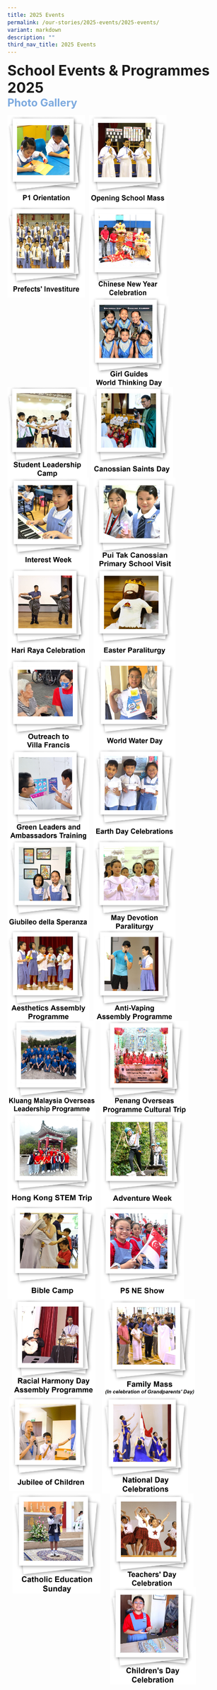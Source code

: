 ```yaml
---
title: 2025 Events
permalink: /our-stories/2025-events/2025-events/
variant: markdown
description: ""
third_nav_title: 2025 Events
---
```

<font size="6"><b>School Events &amp; Programmes 2025</b></font><br>
<font size="5" color="#7daadf"><b>Photo Gallery</b></font>


<center>

<p><a href="https://www.canossacatholicpri.moe.edu.sg/our-stories/2025-events/p1-orientation/"><img src="/images/Our%20Stories/2025/P1_Orientation___Cover_Photo.jpg" style="width:175px;height:205px;margin-right:10px;" align="left"></a></p>
	
<p><a href="https://canossacatholicpri.moe.edu.sg/our-stories/2025-events/opening-school-mass/"><img src="/images/Our%20Stories/2025/Opening_School_Mass___Cover_Photo.jpg" style="width:175px;height:205px;margin-right:10px;" align="left"></a></p>
	
<p><a href="https://canossacatholicpri.moe.edu.sg/our-stories/2025-events/prefects-investiture/"><img src="/images/Our%20Stories/2025/Prefects__Investiture___Cover_Photo.jpg" style="width:175px;height:207px;margin-right:10px;" align="left"></a></p>	
		
	
<br><br><br><br><br><br>
	
<p><a href="https://canossacatholicpri.moe.edu.sg/our-stories/2025-events/chinese-new-year-celebration/"><img src="/images/Our%20Stories/2025/CNY_Celebration___Cover_Photo.jpg" style="width:175px;height:205px;margin-right:10px;" align="left"></a></p>	
		
<p><a href="https://canossacatholicpri.moe.edu.sg/our-stories/2025-events/girl-guides-world-thinking-day/"><img src="/images/Our%20Stories/2025/Girl_Guide_World_Thinking_Day___Cover_Photo.jpg" style="width:180px;height:205px;margin-right:10px;" align="left"></a></p>		
	
<p><a href="https://canossacatholicpri.moe.edu.sg/our-stories/2025-events/student-leadership-camp/"><img src="/images/Our%20Stories/2025/Student_Leadership_Camp___Cover_Photo.jpg" style="width:180px;height:205px;margin-right:10px;" align="left"></a></p>	
		
<br><br><br><br><br><br>	
		
<p><a href="https://canossacatholicpri.moe.edu.sg/our-stories/2025-events/canossian-saints-day/"><img src="/images/Our%20Stories/2025/Canossian_Saints_Day___Cover_Photo.jpg" style="width:185px;height:205px;margin-right:10px;" align="left"></a></p>		
	
<p><a href="https://canossacatholicpri.moe.edu.sg/our-stories/2025-events/interest-week/"><img src="/images/Our%20Stories/2025/Interest_Week___Cover_Photo.jpg" style="width:185px;height:205px;margin-right:10px;" align="left"></a></p>	
	
<p><a href="https://canossacatholicpri.moe.edu.sg/our-stories/2025-events/pui-tak-canossian-primary-school-visit/"><img src="/images/Our%20Stories/2025/Pui_Tak_Canossian_Primary_School_Visit___Cover_Photo.jpg" style="width:185px;height:205px;margin-right:10px;" align="left"></a></p>		

<br><br><br><br><br><br>	
		
<p><a href="https://canossacatholicpri.moe.edu.sg/our-stories/2025-events/hari-raya-celebration/"><img src="/images/Our%20Stories/2025/Hari_Raya_Celebration___Cover_Photo.jpg" style="width:185px;height:205px;margin-right:10px;" align="left"></a></p>				
	
<p><a href="https://canossacatholicpri.moe.edu.sg/our-stories/2025-events/easter-paraliturgy/"><img src="/images/Our%20Stories/2025/Easter_Paraliturgy___Cover_Photo.jpg" style="width:185px;height:205px;margin-right:10px;" align="left"></a></p>		
		
<p><a href="https://canossacatholicpri.moe.edu.sg/our-stories/2025-events/outreach-to-villa-francis/"><img src="/images/Our%20Stories/2025/Outreach_to_Villa_Francis___Cover_Photo.png" style="width:185px;height:205px;margin-right:10px;" align="left"></a></p>			
	
<br><br><br><br><br><br>		
	
<p><a href="https://canossacatholicpri.moe.edu.sg/our-stories/2025-events/world-water-day/"><img src="/images/Our%20Stories/2025/World_Water_Day___Cover_Photo.png" style="width:185px;height:205px;margin-right:10px;" align="left"></a></p>			
	
<p><a href="https://canossacatholicpri.moe.edu.sg/our-stories/2025-events/green-leaders-and-ambassadors-training/"><img src="/images/Our%20Stories/2025/Green_Leaders_and_Ambassadors_Training___Cover_Photo.png" style="width:185px;height:205px;margin-right:10px;" align="left"></a></p>	
	
<p><a href="https://canossacatholicpri.moe.edu.sg/our-stories/2025-events/earth-day-celebration/"><img src="/images/Our%20Stories/2025/Earth_Day_Celebrations___Cover_Photo.png" style="width:185px;height:205px;margin-right:10px;" align="left"></a></p>			
	
<br><br><br><br><br><br>	
		
<p><a href="https://canossacatholicpri.moe.edu.sg/our-stories/2025-events/giubileo-della-speranza/"><img src="/images/Our%20Stories/2025/Giubileo_della_Speranza___Cover_Photo.jpg" style="width:185px;height:205px;margin-right:10px;" align="left"></a></p>		
	
<p><a href="https://canossacatholicpri.moe.edu.sg/our-stories/2025-events/may-devotion-paraliturgy/"><img src="/images/Our%20Stories/2025/May_Devotion_Paraliturgy___Cover_Photo.jpg" style="width:185px;height:205px;margin-right:10px;" align="left"></a></p>	
	
<p><a href="https://canossacatholicpri.moe.edu.sg/our-stories/2025-events/aesthetics-assembly/"><img src="/images/Our%20Stories/2025/Aesthetics_Assembly_Programme___Cover_Photo.png" style="width:185px;height:205px;margin-right:10px;" align="left"></a></p>			
	
<br><br><br><br><br><br>	
		
<p><a href="https://canossacatholicpri.moe.edu.sg/our-stories/2025-events/anti-vaping-assembly/"><img src="/images/Our%20Stories/2025/Anti_Vaping_Assembly_Programme.png" style="width:185px;height:205px;margin-right:10px;" align="left"></a></p>		
	
<p><a href="https://canossacatholicpri.moe.edu.sg/our-stories/2025-events/kluang-malaysia-overseas-leadership-programme/"><img src="/images/Our%20Stories/2025/Kluang_Malaysia_Overseas_Leadership_Programme___Cover_Photo.png" style="width:200px;height:210px;margin-right:10px;" align="left"></a></p>		
	
<p><a href="https://canossacatholicpri.moe.edu.sg/our-stories/2025-events/penang-overseas-programme-cultural-trip/"><img src="/images/Our%20Stories/2025/Penang_Overseas_Programme_Cultural_Trip___Cover_Photo.png" style="width:200px;height:210px;margin-right:10px;" align="left"></a></p>		
	
<br><br><br><br><br><br>		
	
<p><a href="https://canossacatholicpri.moe.edu.sg/our-stories/2025-events/hong-kong-stem-trip/"><img src="/images/Our%20Stories/2025/Hong_Kong_STEM_Trip___Cover_Photo.png" style="width:200px;height:210px;margin-right:10px;" align="left"></a></p>	
	
<p><a href="https://canossacatholicpri.moe.edu.sg/our-stories/2025-events/adventure-week/"><img src="/images/Our%20Stories/2025/Adventure_Week___Cover_Photo.jpg" style="width:190px;height:210px;margin-right:10px;" align="left"></a></p>		
	
<p><a href="https://canossacatholicpri.moe.edu.sg/our-stories/2025-events/bible-camp/"><img src="/images/Our%20Stories/2025/Bible_Camp___Cover_Photo.png" style="width:200px;height:210px;margin-right:10px;" align="left"></a></p>			

<br><br><br><br><br><br>		
		
<p><a href="https://canossacatholicpri.moe.edu.sg/our-stories/2025-events/p5-ne-show/"><img src="/images/Our%20Stories/2025/P5_NE_Show___Cover_Photo.png" style="width:190px;height:210px;margin-right:10px;" align="left"></a></p>		
	
<p><a href="https://canossacatholicpri.moe.edu.sg/our-stories/2025-events/racial-harmony-day-assembly-programme/"><img src="/images/Our%20Stories/2025/Racial_Harmony_Day_Assembly_Programme___Cover_Photo.jpg" style="width:190px;height:215px;margin-left:10px; margin-right:15px;" align="left"></a></p>		
	
<p><a href="https://canossacatholicpri.moe.edu.sg/our-stories/2025-events/grandparents-mass/"><img src="/images/Our%20Stories/2025/Grandparents__Mass___Cover_Photo.jpg" style="width:205px;height:220px;margin-left:5px;margin-right:10px;" align="left"></a></p>		
	
<br><br><br><br><br><br>			
	
<p><a href="https://canossacatholicpri.moe.edu.sg/our-stories/2025-events/jubilee-of-children/"><img src="/images/Our%20Stories/2025/Jubilee_of_Children___Cover_Photo.jpg" style="width:190px;height:210;margin-left:3px;margin-right:10px;" align="left"></a></p>	
		
<p><a href="https://canossacatholicpri.moe.edu.sg/our-stories/2025-events/national-day-celebrations/"><img src="/images/Our%20Stories/2025/National_Day_Celebration___Cover_Photo.png" style="width:195px;height:210;margin-left:11px;margin-right:10px;" align="left"></a></p>	
	
<p><a href="https://canossacatholicpri.moe.edu.sg/our-stories/2025-events/catholic-education-sunday/"><img src="/images/Our%20Stories/2025/Catholic_Education_Sunday___Cover_Photo.jpg" style="width:200px;height:210;margin-left:11px;margin-right:10px;" align="left"></a></p>		
		
<br><br><br><br><br><br>		
	
<p><a href="https://canossacatholicpri.moe.edu.sg/our-stories/2025-events/teachers-day-celebration/"><img src="/images/Our%20Stories/2025/Teachers__Day_Celebration___Cover_Photo.jpg" style="width:190px;height:210;margin-left:11px;margin-right:10px;" align="left"></a></p>

<p><a href="https://canossacatholicpri.moe.edu.sg/our-stories/2025-events/childrens-day-celebration/"><img src="/images/Our%20Stories/2025/Children_s_Day_Celebration___Cover_Photo.jpg" style="width:195px;height:210;margin-left:11px;margin-right:10px;" align="left"></a></p>	
	
<br><br><br><br><br><br>			
	
</center>